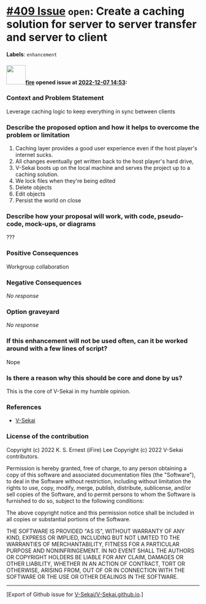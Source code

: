 # [\#409 Issue](https://github.com/V-Sekai/V-Sekai.github.io/issues/409) `open`: Create a caching solution for server to server transfer and server to client
**Labels**: `enhancement`


#### <img src="https://avatars.githubusercontent.com/u/32321?u=c2e06a3d2b49a467aa907e54aa259516440267cc&v=4" width="50">[fire](https://github.com/fire) opened issue at [2022-12-07 14:53](https://github.com/V-Sekai/V-Sekai.github.io/issues/409):

### Context and Problem Statement

Leverage caching logic to keep everything in sync between clients

### Describe the proposed option and how it helps to overcome the problem or limitation

1. Caching layer provides a good user experience even if the host player's internet sucks.
2. All changes eventually get written back to the host player's hard drive,
3. V-Sekai boots up on the local machine and serves the project up to a caching solution.
4. We lock files when they're being edited
5. Delete objects
6. Edit objects
7. Persist the world on close


### Describe how your proposal will work, with code, pseudo-code, mock-ups, or diagrams

???

### Positive Consequences

Workgroup collaboration

### Negative Consequences

_No response_

### Option graveyard

_No response_

### If this enhancement will not be used often, can it be worked around with a few lines of script?

Nope

### Is there a reason why this should be core and done by us?

This is the core of V-Sekai in my humble opinion.

### References

- [V-Sekai](https://v-sekai.org/)


### License of the contribution

Copyright (c) 2022 K. S. Ernest (iFire) Lee
Copyright (c) 2022 V-Sekai contributors.

Permission is hereby granted, free of charge, to any person obtaining a copy of this software and associated documentation files (the "Software"), to deal in the Software without restriction, including without limitation the rights to use, copy, modify, merge, publish, distribute, sublicense, and/or sell copies of the Software, and to permit persons to whom the Software is furnished to do so, subject to the following conditions:

The above copyright notice and this permission notice shall be included in all copies or substantial portions of the Software.

THE SOFTWARE IS PROVIDED "AS IS", WITHOUT WARRANTY OF ANY KIND, EXPRESS OR IMPLIED, INCLUDING BUT NOT LIMITED TO THE WARRANTIES OF MERCHANTABILITY, FITNESS FOR A PARTICULAR PURPOSE AND NONINFRINGEMENT. IN NO EVENT SHALL THE AUTHORS OR COPYRIGHT HOLDERS BE LIABLE FOR ANY CLAIM, DAMAGES OR OTHER LIABILITY, WHETHER IN AN ACTION OF CONTRACT, TORT OR OTHERWISE, ARISING FROM, OUT OF OR IN CONNECTION WITH THE SOFTWARE OR THE USE OR OTHER DEALINGS IN THE SOFTWARE.





-------------------------------------------------------------------------------



[Export of Github issue for [V-Sekai/V-Sekai.github.io](https://github.com/V-Sekai/V-Sekai.github.io).]

